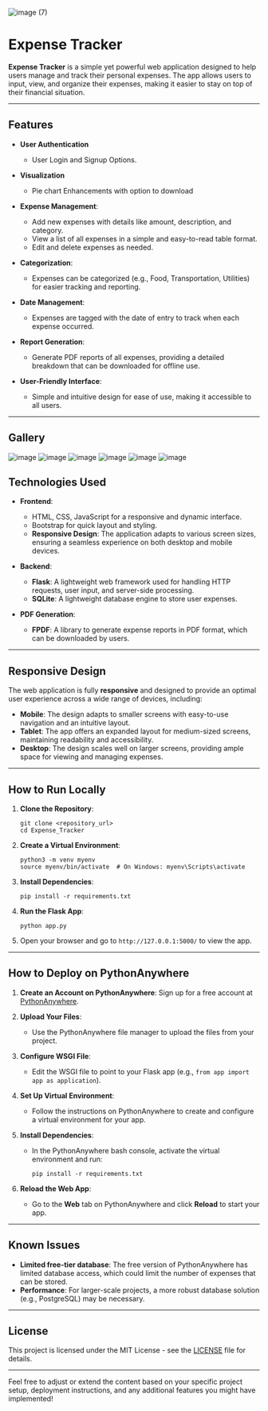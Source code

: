 ![image (7)](https://github.com/user-attachments/assets/56bcbf19-968f-473b-af60-83791ee17776)

# **Expense Tracker**

**Expense Tracker** is a simple yet powerful web application designed to help users manage and track their personal expenses. The app allows users to input, view, and organize their expenses, making it easier to stay on top of their financial situation.

---

## **Features**

- **User Authentication**
  - User Login and Signup Options.

- **Visualization**
  - Pie chart Enhancements with option to download
    
- **Expense Management**: 
  - Add new expenses with details like amount, description, and category.
  - View a list of all expenses in a simple and easy-to-read table format.
  - Edit and delete expenses as needed.

- **Categorization**:
  - Expenses can be categorized (e.g., Food, Transportation, Utilities) for easier tracking and reporting.
  
- **Date Management**:
  - Expenses are tagged with the date of entry to track when each expense occurred.

- **Report Generation**:
  - Generate PDF reports of all expenses, providing a detailed breakdown that can be downloaded for offline use.

- **User-Friendly Interface**:
  - Simple and intuitive design for ease of use, making it accessible to all users.

---

## **Gallery**
![image](https://github.com/user-attachments/assets/71e2c696-04c6-4e46-ad3e-e3ae17462874)
![image](https://github.com/user-attachments/assets/bf5564c4-fc9b-4fba-8667-8340f7d6be0b)
![image](https://github.com/user-attachments/assets/f6d7e341-56b1-40aa-886e-52fda9a73393)
![image](https://github.com/user-attachments/assets/8a252ee7-ec8c-41b3-aa96-90e60ffa2ec8)
![image](https://github.com/user-attachments/assets/d27c2a31-6a8d-4d44-94e4-9dcd62292c11)
![image](https://github.com/user-attachments/assets/d7841e54-a90e-4dc9-9f1b-5adcfb62a397)

## **Technologies Used**

- **Frontend**: 
  - HTML, CSS, JavaScript for a responsive and dynamic interface.
  - Bootstrap for quick layout and styling.
  - **Responsive Design**: The application adapts to various screen sizes, ensuring a seamless experience on both desktop and mobile devices.

- **Backend**:
  - **Flask**: A lightweight web framework used for handling HTTP requests, user input, and server-side processing.
  - **SQLite**: A lightweight database engine to store user expenses.
  
- **PDF Generation**:
  - **FPDF**: A library to generate expense reports in PDF format, which can be downloaded by users.

---

## **Responsive Design**

The web application is fully **responsive** and designed to provide an optimal user experience across a wide range of devices, including:

- **Mobile**: The design adapts to smaller screens with easy-to-use navigation and an intuitive layout.
- **Tablet**: The app offers an expanded layout for medium-sized screens, maintaining readability and accessibility.
- **Desktop**: The design scales well on larger screens, providing ample space for viewing and managing expenses.

---

## **How to Run Locally**

1. **Clone the Repository**:
   ```
   git clone <repository_url>
   cd Expense_Tracker
   ```

2. **Create a Virtual Environment**:
   ```
   python3 -m venv myenv
   source myenv/bin/activate  # On Windows: myenv\Scripts\activate
   ```

3. **Install Dependencies**:
   ```
   pip install -r requirements.txt
   ```

4. **Run the Flask App**:
   ```
   python app.py
   ```

5. Open your browser and go to `http://127.0.0.1:5000/` to view the app.

---

## **How to Deploy on PythonAnywhere**

1. **Create an Account on PythonAnywhere**: Sign up for a free account at [PythonAnywhere](https://www.pythonanywhere.com/).

2. **Upload Your Files**:
   - Use the PythonAnywhere file manager to upload the files from your project.

3. **Configure WSGI File**:
   - Edit the WSGI file to point to your Flask app (e.g., `from app import app as application`).

4. **Set Up Virtual Environment**:
   - Follow the instructions on PythonAnywhere to create and configure a virtual environment for your app.

5. **Install Dependencies**:
   - In the PythonAnywhere bash console, activate the virtual environment and run:
     ```
     pip install -r requirements.txt
     ```

6. **Reload the Web App**:
   - Go to the **Web** tab on PythonAnywhere and click **Reload** to start your app.

---

## **Known Issues**

- **Limited free-tier database**: The free version of PythonAnywhere has limited database access, which could limit the number of expenses that can be stored.
- **Performance**: For larger-scale projects, a more robust database solution (e.g., PostgreSQL) may be necessary.

---

## **License**

This project is licensed under the MIT License - see the [LICENSE](LICENSE) file for details.

---

Feel free to adjust or extend the content based on your specific project setup, deployment instructions, and any additional features you might have implemented!
